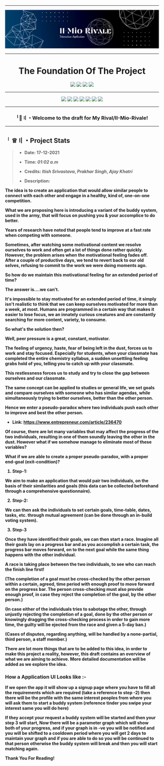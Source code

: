 <!--Primary Banner IMG Link="https://github.com/Legendary-Person/Il-Mio-Rivale/blob/main/Abstract%20Technology%20Profile%20LinkedIn%20Banner.png"-->

-------
<div align="center">
<img src="https://github.com/Legendary-Person/Il-Mio-Rivale/blob/main/picture/Proposal-Banner.png"/>
</div>

<!--The Title and the relevant tags-->

---------
<h1 align="center"><b>The Foundation Of The Project</b></h1>
<div align="center">
  <img src="https://img.shields.io/badge/Kotlin-38ffbd.svg?logo=kotlin&style=for-the-badge" />
  <img src="https://img.shields.io/badge/Figma-fcfcfc.svg?logo=figma&style=for-the-badge" />
  <img src="https://img.shields.io/badge/Flutter-02569b.svg?logo=flutter&style=for-the-badge" />
  <img src="https://img.shields.io/badge/Intellij IDEA-050505.svg?logo=intellij-idea&style=for-the-badge" />
</div>

---------
<p align="center">
  <img src="https://img.shields.io/badge/Google-Cloud-green"/>
  <img src="https://img.shields.io/badge/Open-Source-neon"/>
  <img src="https://img.shields.io/badge/Developer-blue"/>
  <img src="https://img.shields.io/badge/Programmer-purple"/>
  <img src="https://img.shields.io/badge/React-Native-brightgreen"/>
  <img src="https://img.shields.io/badge/Ktor-Framework-yellowgreen"/>
  <img src="https://img.shields.io/badge/JetBrains-Software-gold"/>
</p>

---------
<h3 align="center"><b/>╵🌠〢・Welcome to the draft for My Rival/II-Mio-Rivale!</h3>

---------
<h2 align="left"><b>╵♕〢・Project Stats</b></h2>

> - **Date**: 17-12-2021
>
> - **Time**: _01:02 a.m_
>
> - **Credits**: _Itish Srivastava_, _Prakhar Singh_, _Ajay Khatri_
>
> - **Description**: 

The idea is to create an application that would allow similar people to connect with each other and engage in a healthy, kind of, one-on-one competition.

What we are proposing here is introducing a variant of the buddy system, used in the army, that will focus on pushing you & your accomplice to do better. 

Years of research have noted that people tend to improve at a fast rate when competing with someone. 

Sometimes, after watching some motivational content we resolve ourselves to work and often get a lot of things done rather quickly. However, the problem arises when the motivational feeling fades off. After a couple of productive days, we tend to revert back to our old selves, refusing to commit to the work we were doing moments ago.

So how do we maintain this motivational feeling for an extended period of time?

The answer is....**we can't**.

It's impossible to stay motivated for an extended period of time, it simply isn't realistic to think that we can keep ourselves motivated for more than a week, at most. Humans are programmed in a certain way that makes it easier to lose focus, we an innately curious creatures and are constantly searching for more content, variety, to consume.

So what's the solution then?

Well, peer pressure is a great, constant, motivator.

The feeling of urgency, haste, fear of being left in the dust, forces us to work and stay focused. Especially for students, when your classmate has completed the entire chemistry syllabus, a sudden unsettling feeling grabs hold of you, telling you to catch up with your classmate.

This restlessness forces us to study and try to close the gap between ourselves and our classmate.

**The same concept can be applied to studies or general life, we set goals and compare ourselves with someone who has similar agendas, while simultaneously trying to better ourselves, better than the other person.**

Hence we enter a pseudo-paradox where two individuals push each other to improve and best the other person.

- **Link**: https://www.entrepreneur.com/article/236470

Of course, there are lot many variables that may affect the progress of the two individuals, resulting in one of them soundly leaving the other in the dust. However what if we somehow manage to eliminate most of these variables?

What if we are able to create a proper pseudo-paradox, with a proper end-goal **(exit-condition)**?

1. **Step-1:**

We aim to make an application that would pair two individuals, on the basis of their similarities and goals **(this data can be collected beforehand through a comprehensive questionnaire)**. 

2. **Step-2:**

We can then ask the individuals to set certain goals, time-table, dates, tasks, etc. through mutual agreement **(can be done through an in-build voting system)**.

3. **Step-3**

Once they have identified their goals, we can then start a race. Imagine all their goals lay on a progress bar and as you accomplish a certain task, the progress bar moves forward, on to the next goal while the same thing happens with the other individual.

A **race** is taking place between the two individuals, to see who can reach the finish line first! 

**(The completion of a goal must be cross-checked by the other person within a certain, agreed, time period with enough proof to move forward on the progress bar. The person cross-checking must also provide enough proof, in case they reject the completion of the goal, by the other person.)**

**(In case either of the individuals tries to sabotage the other, through unjustly rejecting the completion of a goal, done by the other person or knowingly dragging the cross-checking process in order to gain more time, the guilty will be ejected from the race and given a 5-day ban.)**

**(Cases of disputes, regarding anything, will be handled by a none-partial, third person, a staff member.)**

There are lot more things that are to be added to this idea, in order to make this project a reality, however, this draft contains an overview of what we are aiming to achieve. More detailed documentation will be added as we explore the idea.

<h3 align="left"><b>How a Application UI Looks like :-</b></h3>

If we open the app it will show up a signup page where you have to fill all the requirements which are required (take a reference to step -2)
then there will be the profile with the same interest peoples from where you will ask them to start a buddy system (reference tinder you swipe your interest same you will do here)

If they accept your request a buddy system will be started and then your step 3 will start, Now there will be a parameter graph which will show both of your progress, and if your graph is in -ve you will be notified and you will be shifted to a cooldown period where you will get 2 days to maintain your graph and if you are able to do so you will be continued to that person otherwise the buddy system will break and then you will start matching again.

Thank You For Reading!
